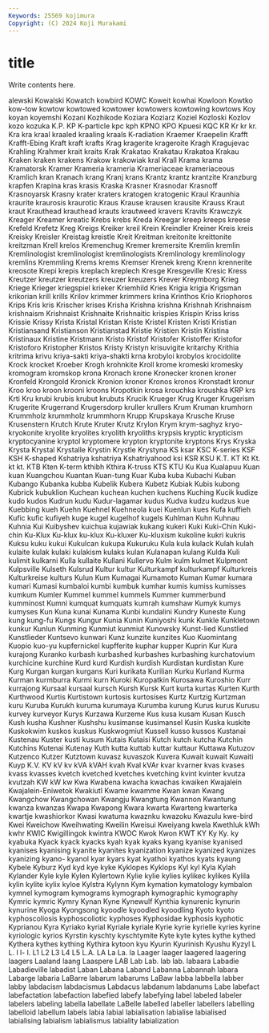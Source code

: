 ```yaml
---
Keywords: 25569 kojimura
Copyright: (C) 2024 Koji Murakami
---
```


# title

Write contents here.



alewski Kowalski Kowatch kowbird KOWC Koweit kowhai Kowloon Kowtko
kow-tow kowtow kowtowed kowtower kowtowers kowtowing kowtows Koy koyan koyemshi
Kozani Kozhikode Koziara Koziarz Koziel Kozloski Kozlov kozo kozuka K.P.
KP K-particle kpc kph KPNO KPO Kpuesi KQC KR Kr
kr kr. Kra kra kraal kraaled kraaling kraals K-radiation Kraemer
Kraepelin Krafft Krafft-Ebing Kraft kraft krafts Krag kragerite krageroite Kragh
Kragujevac Krahling Krahmer krait kraits Krak Krakatao Krakatau Krakatoa Krakau
Kraken kraken krakens Krakow krakowiak kral Krall Krama krama Kramatorsk
Kramer Krameria krameria Krameriaceae krameriaceous Kramlich kran Kranach krang Kranj
krans Krantz krantz krantzite Kranzburg krapfen Krapina kras krasis Kraska
Krasner Krasnodar Krasnoff Krasnoyarsk Krasny krater kraters kratogen kratogenic Kraul
Kraunhia kraurite kraurosis kraurotic Kraus Krause krausen krausite Krauss Kraut
kraut Krauthead krauthead krauts krautweed kravers Kravits Krawczyk Kreager Kreamer
kreatic Krebs krebs Kreda Kreegar kreep kreeps kreese Krefeld Krefetz
Kreg Kreigs Kreiker kreil Krein Kreindler Kreiner Kreis kreis Kreisky
Kreisler Kreistag kreistle Kreit Kreitman kreitonite kreittonite kreitzman Krell krelos
Kremenchug Kremer kremersite Kremlin kremlin Kremlinologist kremlinologist kremlinologists Kremlinology kremlinology
kremlins Kremmling Krems krems Kremser Krenek kreng Krenn krennerite kreosote
Krepi krepis kreplach kreplech Kresge Kresgeville Kresic Kress Kreutzer kreutzer
kreutzers kreuzer kreuzers Krever Kreymborg Krieg Kriege Krieger kriegspiel krieker
Kriemhild Kries Krigia krigia Krigsman krikorian krill krills Krilov krimmer
krimmers krina Krinthos Krio Kriophoros Krips Kris kris Krischer krises
Krisha Krishna krishna Krishnah Krishnaism krishnaism Krishnaist Krishnaite Krishnaitic krispies
Krispin Kriss kriss Krissie Krissy Krista Kristal Kristan Kriste Kristel
Kristen Kristi Kristian Kristiansand Kristianson Kristianstad Kristie Kristien Kristin Kristina
Kristinaux Kristine Kristmann Kristo Kristof Kristofer Kristoffer Kristofor Kristoforo Kristopher
Kristos Kristy Kristyn krisuvigite kritarchy Krithia kritrima krivu kriya-sakti kriya-shakti
krna krobyloi krobylos krocidolite Krock krocket Kroeber Krogh krohnkite Kroll
krome kromeski kromesky kromogram kromskop krona Kronach krone Kronecker kronen
kroner Kronfeld Krongold Kronick Kronion kronor Kronos kronos Kronstadt kronur
Kroo kroo kroon krooni kroons Kropotkin krosa krouchka kroushka KRP
krs Krti Kru krubi krubis krubut krubuts Krucik Krueger Krug
Kruger Krugerism Krugerite Krugerrand Krugersdorp kruller krullers Krum Kruman krumhorn
Krummholz krummholz krummhorn Krupp Krupskaya Krusche Kruse Krusenstern Krutch Krute
Kruter Krutz Krylon Krym krym-saghyz kryo- kryokonite kryolite kryolites kryolith
kryoliths krypsis kryptic krypticism kryptocyanine kryptol kryptomere krypton kryptonite kryptons
Krys Kryska Krysta Krystal Krystalle Krystin Krystle Krystyna KS ksar
KSC K-series KSF KSH K-shaped Kshatriya kshatriya Kshatriyahood ksi KSR
KSU K.T. KT Kt Kt. kt kt. KTB Kten K-term
kthibh Kthira K-truss KTS KTU Ku Kua Kualapuu Kuan kuan
Kuangchou Kuantan Kuan-tung Kuar Kuba kuba Kubachi Kuban Kubango Kubanka
kubba Kubelik Kubera Kubetz Kubiak Kubis kubong Kubrick kubuklion Kuchean
kuchean kuchen kuchens Kuching Kucik kudize kudo kudos Kudrun kudu
Kudur-lagamar kudus Kudva kudzu kudzus kue Kuebbing kueh Kuehn Kuehnel
Kuehneola kuei Kuenlun kues Kufa kuffieh Kufic kufic kufiyeh kuge
kugel kugelhof kugels Kuhlman Kuhn Kuhnau Kuhnia Kui Kuibyshev kuichua
kujawiak kukang kukeri Kuki Kuki-Chin Kuki-chin Ku-Klux Ku-klux ku-klux Ku-kluxer
Ku-kluxism kukoline kukri kukris Kuksu kuku kukui Kukulcan kukupa Kukuruku
Kula kula kulack Kulah kulah kulaite kulak kulaki kulakism kulaks
kulan Kulanapan kulang Kulda Kuli kulimit kulkarni Kulla kullaite Kullani
Kullervo Kulm kulm kulmet Kulpmont Kulpsville Kulseth Kulsrud Kultur kultur
Kulturkampf kulturkampf Kulturkreis Kulturkreise kulturs Kulun Kum Kumagai Kumamoto Kuman
Kumar kumara kumari Kumasi kumbaloi kumbi kumbuk kumhar kumis kumiss
kumisses kumkum Kumler Kummel kummel kummels Kummer kummerbund kumminost Kumni
kumquat kumquats kumrah kumshaw Kumyk kumys kumyses Kun Kuna kunai
Kunama Kunbi kundalini Kundry Kuneste Kung kung kung-fu Kungs Kungur
Kunia Kunin Kuniyoshi kunk Kunkle Kunkletown kunkur Kunlun Kunming Kunmiut
kunmiut Kunowsky Kunst-lied Kunstlied Kunstlieder Kuntsevo kunwari Kunz kunzite kunzites
Kuo Kuomintang Kuopio kuo-yu kupfernickel kupfferite kuphar kupper Kuprin Kur
Kura kurajong Kuranko kurbash kurbashed kurbashes kurbashing kurchatovium kurchicine kurchine
Kurd kurd Kurdish kurdish Kurdistan kurdistan Kure Kurg Kurgan kurgan
kurgans Kuri kurikata Kurilian Kurku Kurland Kurma Kurman kurmburra Kurmi
kurn Kuroki Kuropatkin Kurosawa Kuroshio Kurr kurrajong Kursaal kursaal kursch
Kursh Kursk Kurt kurta kurtas Kurten Kurth Kurthwood Kurtis Kurtistown
kurtosis kurtosises Kurtz Kurtzig Kurtzman kuru Kuruba Kurukh kuruma kurumaya
Kurumba kurung Kurus kurus Kurusu kurvey kurveyor Kurys Kurzawa Kurzeme
Kus kusa kusam Kusan Kusch Kush kusha Kushner Kushshu kusimanse
kusimansel Kusin Kuska kuskite Kuskokwim kuskos kuskus Kuskwogmiut Kussell kusso
kussos Kustanai Kustenau Kuster kusti kusum Kutais Kutaisi Kutch kutch
kutcha Kutchin Kutchins Kutenai Kutenay Kuth kutta kuttab kuttar kuttaur
Kuttawa Kutuzov Kutzenco Kutzer Kutztown kuvasz kuvaszok Kuvera Kuwait kuwait
Kuwaiti Kuyp K.V. KV kV kv kVA kVAH kvah Kval
kVAr kvar kvarner kvas kvases kvass kvasses kvetch kvetched kvetches
kvetching kvint kvinter kvutza kvutzah KW kW kw Kwa Kwabena
kwacha kwachas kwaiken Kwajalein Kwajalein-Eniwetok Kwakiutl Kwame kwamme Kwan kwan
Kwang Kwangchow Kwangchowan Kwangju Kwangtung Kwannon Kwantung kwanza kwanzas Kwapa
Kwapong Kwara kwarta Kwarteng kwarterka kwartje kwashiorkor Kwasi kwatuma kwaznku
kwazoku Kwazulu kwe-bird Kwei Kweichow Kweihwating Kweilin Kweisui Kweiyang kwela
Kwethluk kWh kwhr KWIC Kwigillingok kwintra KWOC Kwok Kwon KWT
KY Ky Ky. ky kyabuka Kyack kyack kyacks kyah kyak
kyaks kyang kyanise kyanised kyanises kyanising kyanite kyanites kyanization kyanize
kyanized kyanizes kyanizing kyano- kyanol kyar kyars kyat kyathoi kyathos
kyats kyaung Kybele Kyburz Kyd kyd kye kyke Kyklopes Kyklops
Kyl kyl Kyla Kylah Kylander Kyle kyle Kylen Kylertown Kylie
kylie kylies kylikec kylikes Kylila kylin kylite kylix kyloe Kylstra
Kylynn Kym kymation kymatology kymbalon kymnel kymogram kymograms kymograph kymographic
kymography Kymric kymric Kymry Kynan Kyne Kynewulf Kynthia kynurenic kynurin
kynurine Kyoga Kyongsong kyoodle kyoodled kyoodling Kyoto kyoto kyphoscoliosis kyphoscoliotic
kyphoses Kyphosidae kyphosis kyphotic Kyprianou Kyra Kyriako kyrial Kyriale kyriale
Kyrie kyrie kyrielle kyries kyrine kyriologic kyrios Kyrstin kyschty kyschtymite
Kyte kyte kytes kythe kythed Kythera kythes kything Kythira kytoon
kyu Kyurin Kyurinish Kyushu Kyzyl L L. l l- l.
L1 L2 L3 L4 L5 L.A. LA La La. la
Laager laager laagered laagering laagers Laaland laang Laaspere LAB Lab
Lab. lab lab. labaara Labadie Labadieville labadist Laban Labana Laband
Labanna Labannah labara Labarge labaria LaBarre labarum labarums LaBaw labba
labbella labber labby labdacism labdacismus Labdacus labdanum labdanums Labe labefact
labefactation labefaction labefied labefy labefying label labeled labeler labelers labeling
labella labellate LaBelle labelled labeller labellers labelling labelloid labellum labels
labia labial labialisation labialise labialised labialising labialism labialismus labiality labialization
